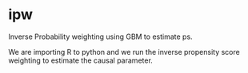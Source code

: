 # ipw
Inverse Probability weighting using GBM to estimate ps.

We are importing R to python and we run the inverse propensity score weighting to estimate the causal parameter.

